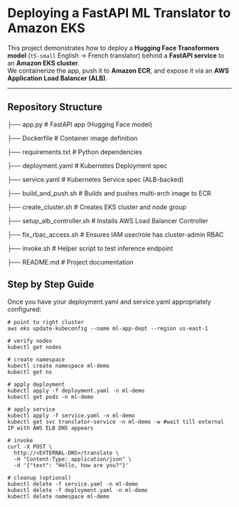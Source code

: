 # Deploying a FastAPI ML Translator to Amazon EKS

This project demonstrates how to deploy a **Hugging Face Transformers model** (`t5-small` English → French translator) behind a **FastAPI service** to an **Amazon EKS cluster**.  
We containerize the app, push it to **Amazon ECR**, and expose it via an **AWS Application Load Balancer (ALB)**.

---

## Repository Structure

├── app.py                 # FastAPI app (Hugging Face model)

├── Dockerfile             # Container image definition

├── requirements.txt       # Python dependencies


├── deployment.yaml        # Kubernetes Deployment spec

├── service.yaml           # Kubernetes Service spec (ALB-backed)

├── build_and_push.sh      # Builds and pushes multi-arch image to ECR

├── create_cluster.sh      # Creates EKS cluster and node group

├── setup_alb_controller.sh # Installs AWS Load Balancer Controller

├── fix_rbac_access.sh     # Ensures IAM user/role has cluster-admin RBAC

├── invoke.sh              # Helper script to test inference endpoint

├── README.md              # Project documentation


## Step by Step Guide

Once you have your deployment.yaml and service.yaml appropriately configured:
```
# point to right cluster
aws eks update-kubeconfig --name ml-app-dept --region us-east-1

# verify nodes
kubectl get nodes

# create namespace
kubectl create namespace ml-demo
kubectl get ns

# apply deployment
kubectl apply -f deployment.yaml -n ml-demo
kubectl get pods -n ml-demo

# apply service
kubectl apply -f service.yaml -n ml-demo
kubectl get svc translator-service -n ml-demo -w #wait till external IP with AWS ELB DNS appears

# invoke
curl -X POST \
  http://<EXTERNAL-DNS>/translate \
  -H "Content-Type: application/json" \
  -d '{"text": "Hello, how are you?"}'

# cleanup (optional)
kubectl delete -f service.yaml -n ml-demo
kubectl delete -f deployment.yaml -n ml-demo
kubectl delete namespace ml-demo
```